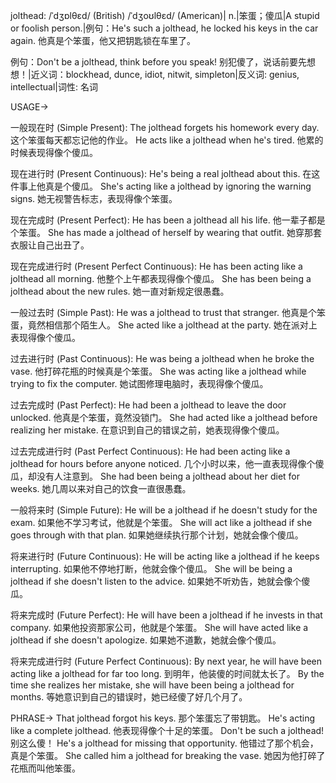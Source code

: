 jolthead: /ˈdʒɒlθɛd/ (British) /ˈdʒoʊlθɛd/ (American)| n.|笨蛋；傻瓜|A stupid or foolish person.|例句：He's such a jolthead, he locked his keys in the car again. 他真是个笨蛋，他又把钥匙锁在车里了。

例句：Don't be a jolthead, think before you speak! 别犯傻了，说话前要先想想！|近义词：blockhead, dunce, idiot, nitwit, simpleton|反义词: genius, intellectual|词性: 名词

USAGE->

一般现在时 (Simple Present):
The jolthead forgets his homework every day.  这个笨蛋每天都忘记他的作业。
He acts like a jolthead when he's tired. 他累的时候表现得像个傻瓜。

现在进行时 (Present Continuous):
He's being a real jolthead about this.  在这件事上他真是个傻瓜。
She's acting like a jolthead by ignoring the warning signs. 她无视警告标志，表现得像个笨蛋。

现在完成时 (Present Perfect):
He has been a jolthead all his life. 他一辈子都是个笨蛋。
She has made a jolthead of herself by wearing that outfit. 她穿那套衣服让自己出丑了。

现在完成进行时 (Present Perfect Continuous):
He has been acting like a jolthead all morning. 他整个上午都表现得像个傻瓜。
She has been being a jolthead about the new rules. 她一直对新规定很愚蠢。

一般过去时 (Simple Past):
He was a jolthead to trust that stranger. 他真是个笨蛋，竟然相信那个陌生人。
She acted like a jolthead at the party. 她在派对上表现得像个傻瓜。

过去进行时 (Past Continuous):
He was being a jolthead when he broke the vase. 他打碎花瓶的时候真是个笨蛋。
She was acting like a jolthead while trying to fix the computer. 她试图修理电脑时，表现得像个傻瓜。

过去完成时 (Past Perfect):
He had been a jolthead to leave the door unlocked. 他真是个笨蛋，竟然没锁门。
She had acted like a jolthead before realizing her mistake. 在意识到自己的错误之前，她表现得像个傻瓜。

过去完成进行时 (Past Perfect Continuous):
He had been acting like a jolthead for hours before anyone noticed.  几个小时以来，他一直表现得像个傻瓜，却没有人注意到。
She had been being a jolthead about her diet for weeks. 她几周以来对自己的饮食一直很愚蠢。


一般将来时 (Simple Future):
He will be a jolthead if he doesn't study for the exam. 如果他不学习考试，他就是个笨蛋。
She will act like a jolthead if she goes through with that plan. 如果她继续执行那个计划，她就会像个傻瓜。


将来进行时 (Future Continuous):
He will be acting like a jolthead if he keeps interrupting. 如果他不停地打断，他就会像个傻瓜。
She will be being a jolthead if she doesn't listen to the advice. 如果她不听劝告，她就会像个傻瓜。

将来完成时 (Future Perfect):
He will have been a jolthead if he invests in that company. 如果他投资那家公司，他就是个笨蛋。
She will have acted like a jolthead if she doesn't apologize. 如果她不道歉，她就会像个傻瓜。


将来完成进行时 (Future Perfect Continuous):
By next year, he will have been acting like a jolthead for far too long. 到明年，他装傻的时间就太长了。
By the time she realizes her mistake, she will have been being a jolthead for months. 等她意识到自己的错误时，她已经傻了好几个月了。



PHRASE->
That jolthead forgot his keys. 那个笨蛋忘了带钥匙。
He's acting like a complete jolthead. 他表现得像个十足的笨蛋。
Don't be such a jolthead! 别这么傻！
He's a jolthead for missing that opportunity. 他错过了那个机会，真是个笨蛋。
She called him a jolthead for breaking the vase.  她因为他打碎了花瓶而叫他笨蛋。
